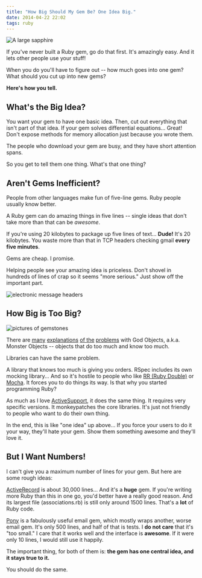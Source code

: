 ```yaml
---
title: "How Big Should My Gem Be? One Idea Big."
date: 2014-04-22 22:02
tags: ruby
---
```


<img src="/images/one_idea/sapphire.jpeg#right" alt="A large sapphire" />

If you've never built a Ruby gem, go do that first. It's amazingly
easy. And it lets other people use your stuff!

When you do you'll have to figure out -- how much goes into one gem?
What should you cut up into new gems?

<b>Here's how you tell.</b>

## What's the Big Idea?

You want your gem to have one basic idea. Then, cut out everything
that isn't part of that idea. If your gem solves differential
equations... Great! Don't expose methods for memory allocation just
because you wrote them.

The people who download your gem are busy, and they have short
attention spans.

So you get to tell them one thing. What's that one thing?

## Aren't Gems Inefficient?

People from other languages make fun of five-line gems. Ruby people
usually know better.

A Ruby gem can do amazing things in five lines -- single ideas that
don't take more than that can be <i>awesome</i>.

If you're using 20 kilobytes to package up five lines of text...
<b>Dude!</b> It's 20 kilobytes. You waste more than that in TCP
headers checking gmail <b>every five minutes</b>.

Gems are cheap. I promise.

Helping people see your amazing idea is priceless. Don't shovel in
hundreds of lines of crap so it seems "more serious." Just show off
the important part.

<img src="/images/one_idea/email_headers.jpeg" alt="electronic message headers" />

## How Big is Too Big?

<img src="/images/one_idea/gems_labeled.jpeg#right" alt="pictures of gemstones" />

There are <a href="http://sourcemaking.com/antipatterns/the-blob">many</a>
<a href="http://lostechies.com/chrismissal/2009/05/28/anti-patterns-and-worst-practices-monster-objects/">explanations</a>
<a href="http://en.wikipedia.org/wiki/God_object">of the</a>
<a href="">problems</a> with God Objects,
a.k.a. Monster Objects -- objects that do too much and know too much.

Libraries can have the same problem.

A library that knows too much is giving you orders. RSpec includes
its own mocking library... And so it's hostile to people who like <a
href="http://github.com/rr/rr">RR (Ruby Double)</a> or <a
href="https://github.com/freerange/mocha">Mocha</a>. It forces you to
do things its way. Is that why you started programming Ruby?

As much as I love <a
href="http://guides.rubyonrails.org/active_support_core_extensions.html">ActiveSupport</a>,
it does the same thing. It requires very specific versions. It
monkeypatches the core libraries. It's just not friendly to people who
want to do their own thing.

In the end, this is like "one idea" up above... If you force your
users to do it your way, they'll hate your gem. Show them something
awesome and they'll love it.

## But I Want Numbers!

I can't give you a maximum number of lines for your gem. But here are
some rough ideas:

<a
href="http://api.rubyonrails.org/classes/ActiveRecord/Base.html">ActiveRecord</a>
is about 30,000 lines... And it's a <b>huge</b> gem. If you're
writing more Ruby than this in one go, you'd better have a really good
reason. And its largest file (associations.rb) is still only around
1500 lines. That's a <b>lot</b> of Ruby code.

<a href="https://github.com/benprew/pony">Pony</a> is a fabulously
useful email gem, which mostly wraps another, worse email gem. It's
only 500 lines, and half of that is tests. I <b>do not care</b> that
it's "too small." I care that it works well and the interface is
<b>awesome</b>. If it were only 10 lines, I would still use it
happily.

The important thing, for both of them is: <b>the gem has one central
idea, and it stays true to it.</b>

You should do the same.
